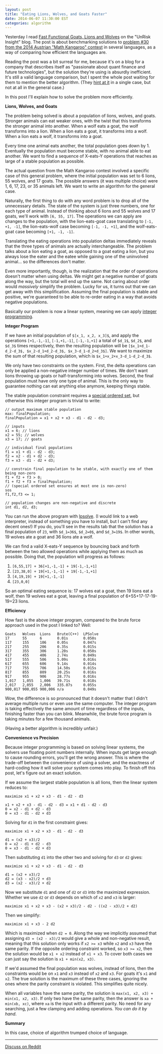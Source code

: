 ```yaml
---
layout: post
title: "Eating Lions, Wolves, and Goats Faster"
date: 2014-06-07 11:30:00 EST
categories: algorithm
---
```


Yesterday I read [Fast Functional Goats, Lions and Wolves](http://unriskinsight.blogspot.com/2014/06/fast-functional-goats-lions-and-wolves.html) on the "UnRisk Insight" blog. The post is about benchmarking solutions to [problem #30 from the 2014 Austrian "Math Kangaroo" contest](http://www.kaenguru.at/uploads/media/2014_Student_EN.pdf) in several languages, as a way of comparing how efficient the languages are.

Reading the post was a bit surreal for me, because it's on a blog for a company that describes itself as "passionate about quant finance and future technologies", but the solution they're using is absurdly inefficient. It's still a valid language comparison, but I spent the whole post waiting for them to mention the better algorithm. (They [hint at it](http://unriskinsight.blogspot.co.at/2014/04/three-ways-to-solve-goats-wolves-and.html) in a single case, but not at all in the general case.)

In this post I'll explain how to solve the problem more efficiently.

**Lions, Wolves, and Goats**

The problem being solved is about a population of lions, wolves, and goats. Stronger animals can eat weaker ones, with the twist that this transforms the stronger animal into another. When a wolf eats a goat, the wolf transforms into a lion. When a lion eats a goat, it transforms into a wolf. When a lion eats a wolf, it transforms into a goat.

Every time one animal eats another, the total population goes down by 1. Eventually the population must become stable, with no animal able to eat another. We want to find a sequence of X-eats-Y operations that reaches as large of a stable population as possible.

The actual question from the Math Kangaroo contest involved a specific case of this general problem, where the initial population was set to 6 lions, 55 wolves, and 17 goats. The possible answers (it was multiple choice) were 1, 6, 17, 23, or 35 animals left. We want to write an algorithm for the general case.

Naturally, the first thing to do with any word problem is to drop all of the unnecessary details. The state of the system is just three numbers, one for each type of animal. Instead of thinking about 6 lions and 55 wolves and 17 goats, we'll work with `[6, 55, 17]`. The operations we can apply are changes to the population, with the lion-eats-goat case translating to `[-1, +1, -1]`, the lion-eats-wolf case becoming `[-1, -1, +1]`, and the wolf-eats-goat case becoming `[+1, -1, -1]`.

Translating the eating operations into population deltas immediately reveals that the three types of animals are actually interchangeable. The problem talks about a lion eating a goat, as opposed to a goat eating a lion, but you always lose the eater and the eatee while gaining one of the uninvolved animal... so the differences don't matter.

Even more importantly, though, is the realization that the order of operations doesn't matter when using deltas. We might get a negative number of goats along the way, but the total will end up the same. Not caring about order would *massively* simplify the problem. Lucky for us, it turns out that we can get away with this simplification. Assuming the final population is stable and positive, we're guaranteed to be able to re-order eating in a way that avoids negative populations.

Basically our problem is now a linear system, meaning we can apply [integer programming](https://en.wikipedia.org/wiki/Integer_programming).

**Integer Program**

If we have an initial population of `$[x_1, x_2, x_3]$`, and apply the operations `[+1,-1,-1]`, `[-1,+1,-1]`, `[-1,-1,+1]` a total of `$d_1$`, `$d_2$`, and `$d_3$` times respectively, then the resulting population will be `[$x_1+d_1-d_2-d_3$, $x_2-d_1+d_2-d_3$, $x_3-d_1-d_2+d_3$]`. We want to maximize the sum of that resulting population, which is `$x_1+x_2+x_3-d_1-d_2-d_3$`.

We only have two constraints on the system. First, the delta operations can only be applied a non-negative integer number of times. We don't want lions throwing up goats or half-transforming into wolves. Second, the final population must have only one type of animal. This is the only way to guarantee nothing can eat anything else anymore, keeping things stable.

The stable population constraint requires a [special ordered set](https://en.wikipedia.org/wiki/Special_ordered_set), but otherwise this integer program is trivial to write:

```
// output maximum stable population
max: finalPopulation;
finalPopulation = x1 + x2 + x3 - d1 - d2 - d3;

// inputs
x1 = 6; // lions
x2 = 55; // wolves
x3 = 17; // goats

// individual final populations
f1 = x1 + d1 - d2 - d3;
f2 = x2 - d1 + d2 - d3;
f3 = x3 - d1 - d2 + d3;

// constrain final population to be stable, with exactly one of them being non-zero
f1 + f2 + f3 > 0;
f1 + f2 + f3 = finalPopulation;
// (special ordered set ensures at most one is non-zero)
sos
f1,f2,f3 <= 1;

// population changes are non-negative and discrete
int d1, d2, d3;
```

You can run the above program with [lpsolve](http://sourceforge.net/projects/lpsolve/). (I would link to a web interpreter, instead of something you have to install, but I can't find any decent ones!) If you do, you'll see in the results tab that the solution has a final population of `23`, with `$d_1=36$`, `$d_2=0$`, and `$d_3=19$`. In other words, 19 wolves ate a goat and 36 lions ate a wolf.

We can find a valid X-eats-Y sequence by bouncing back and forth between the two allowed operations while applying them as much as possible. Doing that, the population will progress as follows:

1. `[6,55,17] + 36[+1,-1,-1] + 19[-1,-1,+1]`
2. `[23,38,0] + 19[+1,-1,-1] + 19[-1,-1,+1]`
3. `[4,19,19] + 19[+1,-1,-1]`
4. `[23,0,0]`

So an optimal eating sequence is: 17 wolves eat a goat, then 19 lions eat a wolf, then 19 wolves eat a goat, leaving a final population of 6+55+17-17-19-19=23 lions.

**Efficiency**

How fast is the above integer program, compared to the brute force approach used in the post I linked to? Well:

```
Goats   Wolves  Lions   Brute(C++)  LPSolve
17      55      6       0.01s       0.050s
117     155     106     0.05s       0.047s
217     255     206     0.35s       0.015s
317     355     306     1.20s       0.050s
417     455     406     2.74s       0.049s
517     555     506     5.09s       0.016s
617     655     606     9.14s       0.014s
717     755     706     14.50s      0.015s
817     855     809     20.25s      0.016s
917     955     906     28.77s      0.016s
1,017   1,055   1,006   39.71s      0.018s
2,017   2,055   2,006   335.07s     0.055s
900,017 900,055 900,006 n/a         0.049s
```

Wow, the difference is so pronounced that it doesn't matter that I didn't average multiple runs or even use the same computer. The integer program is taking effectively the same amount of time regardless of the inputs, finishing faster than you can blink. Meanwhile, the brute force program is taking minutes for a few thousand animals.

(Having a better algorithm is incredibly unfair.)

**Convenience vs Precision**

Because integer programming is based on solving linear systems, the solvers use floating point numbers internally. When inputs get large enough to cause rounding errors, you'll get the wrong answer. This is where the trade-off between the convenience of using a solver, and the exactness of hard-coding how it will solve your system comes into play. To finish off this post, let's figure out an exact solution.

If we assume the largest stable population is all lions, then the linear system reduces to:

```
maximize x1 + x2 + x3 - d1 - d2 - d3

x1 + x2 + x3 - d1 - d2 - d3 = x1 + d1 - d2 - d3
0 = x2 - d1 + d2 - d3
0 = x3 - d1 - d2 + d3
```

Solving for `d1` in the first constraint gives:

```
maximize x1 + x2 + x3 - d1 - d2 - d3

d1 = (x2 + x3)/2
0 = x2 - d1 + d2 - d3
0 = x3 - d1 - d2 + d3
```

Then substituting `d1` into the other two and solving for `d3` or `d2` gives:

```
maximize x1 + x2 + x3 - d1 - d2 - d3

d1 = (x2 + x3)/2
d2 = (x3 - x2)/2 + d3
d3 = (x2 - x3)/2 + d2
```

Now we substitute `d1` and one of `d2` or `d3` into the maximized expression. Whether we use `d2` or `d3` depends on which of `x2` and `x3` is larger:

```
maximize x1 + x2 + x3 - (x2 + x3)/2 - d2 - ((x2 - x3)/2 + d2)
```

Then we simplify:

```
maximize x1 + x3 - 2 d2
```

Which is maximized when `d2 = 0`. Along the way we implicitly assumed that assigning `d3 = (x2 - x3)/2` would give a whole and non-negative result, meaning that this solution only works if `x2 >= x3` while `x2` and `x3` have the same parity. If the opposite ordering constraint worked, so `x3 >= x2`, then the solution would be `x1 + x2` instead of `x1 + x3`. To cover both cases we can just say the solution is `x1 + min(x2, x3)`.

If we'd assumed the final population was wolves, instead of lions, then the constraints would be on `x1` and `x3` instead of `x2` and `x3`. For goats it's `x1` and `x2`. The true solution is the maximum of these three cases, ignoring the ones where the parity constraint is violated. This simplifies quite nicely.

When all variables have the same parity, the solution is `max(x1, x2, x3) + min(x1, x2, x3)`. If only two have the same parity, then the answer is `xa + min(xb, xc)`, where `xa` is the input with a different parity. No need for any searching, just a few clamping and adding operations. *You can do it by hand*.

**Summary**

In this case, choice of algorithm trumped choice of language.

---

[Discuss on Reddit](http://www.reddit.com/r/programming/comments/27jbii/eating_lions_wolves_and_goats_faster/)
